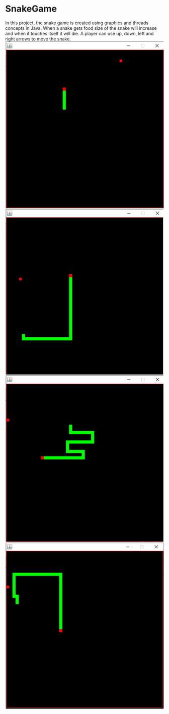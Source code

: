 # SnakeGame
In this project, the snake game is created using graphics and threads concepts in Java. When a snake gets food size of the snake will increase and when it touches itself it will die. A player can use up, down, left and right arrows to move the snake.
![Alt text](1.png?raw=true "Optional Title")
![Alt text](2.png?raw=true "Optional Title")
![Alt text](3.png?raw=true "Optional Title")
![Alt text](4.png?raw=true "Optional Title")
